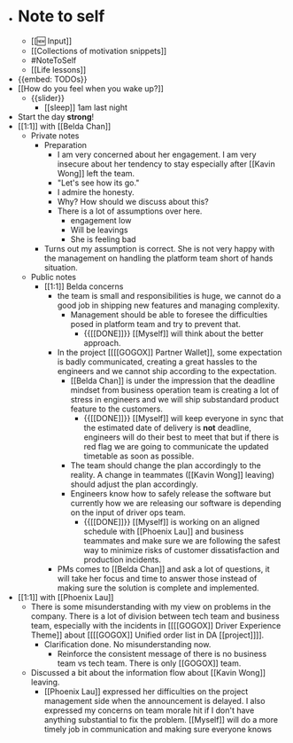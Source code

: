 - # Note to self
    - [[🆕 Input]]
    - [[Collections of motivation snippets]]
    - #NoteToSelf
    - [[Life lessons]]
- {{embed: TODOs}}
- [[How do you feel when you wake up?]]
    - {{slider}}
        - [[sleep]] 1am last night
- Start the day **strong**!
- [[1:1]] with [[Belda Chan]]
    - Private notes
        - Preparation
            - I am very concerned about her engagement. I am very insecure about her tendency to stay especially after [[Kavin Wong]] left the team.
            - "Let's see how its go."
            - I admire the honesty.
            - Why? How should we discuss about this?
            - There is a lot of assumptions over here.
                - engagement low
                - Will be leavings
                - She is feeling bad
        - Turns out my assumption is correct. She is not very happy with the management on handling the platform team short of hands situation.
    - Public notes
        - [[1:1]] Belda concerns 
            - the team is small and responsibilities is huge, we cannot do a good job in shipping new features and managing complexity.
                - Management should be able to foresee the difficulties posed in platform team and try to prevent that.
                    - {{[[DONE]]}}  [[Myself]] will think about the better approach.
            - In the project [[[[GOGOX]] Partner Wallet]], some expectation is badly communicated, creating a great hassles to the engineers and we cannot ship according to the expectation.
                - [[Belda Chan]] is under the impression that the deadline mindset from business operation team is creating a lot of stress in engineers and we will ship substandard product feature to the customers.
                    - {{[[DONE]]}}  [[Myself]] will keep everyone in sync that the estimated date of delivery is **not** deadline, engineers will do their best to meet that but if there is red flag we are going to communicate the updated timetable as soon as possible.
                - The team should change the plan accordingly to the reality. A change in teammates ([[Kavin Wong]] leaving) should adjust the plan accordingly.
                - Engineers know how to safely release the software but currently how we are releasing our software is depending on the input of driver ops team.
                    - {{[[DONE]]}}  [[Myself]] is working on an aligned schedule with [[Phoenix Lau]] and business teammates and make sure we are following the safest way to minimize risks of customer dissatisfaction and production incidents.
            - PMs comes to [[Belda Chan]] and ask a lot of questions, it will take her focus and time to answer those instead of making sure the solution is complete and implemented.
- [[1:1]] with [[Phoenix Lau]]
    - There is some misunderstanding with my view on problems in the company. There is a lot of division between tech team and business team, especially with the incidents in [[[[GOGOX]] Driver Experience Theme]] about [[[[GOGOX]] Unified order list in DA [[project]]]].
        - Clarification done. No misunderstanding now.
            - Reinforce the consistent message of there is no business team vs tech team. There is only [[GOGOX]] team.
    - Discussed a bit about the information flow about [[Kavin Wong]] leaving.
        - [[Phoenix Lau]] expressed her difficulties on the project management side when the announcement is delayed. I also expressed my concerns on team morale hit if I don't have anything substantial to fix the problem. [[Myself]] will do a more timely job in communication and making sure everyone knows 
